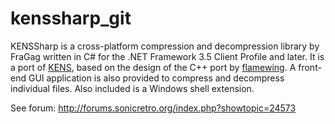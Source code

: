 kenssharp_git
=============

KENSSharp is a cross-platform compression and decompression library by FraGag written in C# for the .NET Framework 3.5 Client Profile and later. It is a port of [KENS](https://segaretro.org/KENS), based on the design of the C++ port by [flamewing](https://github.com/flamewing/). A front-end GUI application is also provided to compress and decompress individual files. Also included is a Windows shell extension.

See forum: http://forums.sonicretro.org/index.php?showtopic=24573
